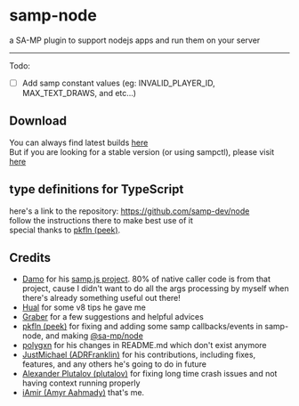 # samp-node
a SA-MP plugin to support nodejs apps and run them on your server

---------

Todo: 
- [ ] Add samp constant values (eg: INVALID_PLAYER_ID, MAX_TEXT_DRAWS, and etc...)


## Download
You can always find latest builds [here](https://github.com/AmyrAhmady/samp-node/actions?query=workflow%3A%22Build+CI%22)\
But if you are looking for a stable version (or using sampctl), please visit [here](https://github.com/AmyrAhmady/samp-node/wiki/Installation)


## type definitions for TypeScript
here's a link to the repository: https://github.com/samp-dev/node \
follow the instructions there to make best use of it\
special thanks to [pkfln (peek)](https://github.com/pkfln).


## Credits
- [Damo](https://github.com/damopewpew) for his [samp.js project](https://github.com/damopewpew/samp.js). 80% of native caller code is from that project, cause I didn't want to do all the args processing by myself when there's already something useful out there!
- [Hual](https://github.com/Hual/) for some v8 tips he gave me
- [Graber](https://github.com/AGraber) for a few suggestions and helpful advices
- [pkfln (peek)](https://github.com/pkfln) for fixing and adding some samp callbacks/events in samp-node, and making [@sa-mp/node](https://github.com/samp-dev/node)
- [polygxn](https://github.com/polygxn) for his changes in README.md which don't exist anymore
- [JustMichael (ADRFranklin)](https://github.com/ADRFranklin) for his contributions, including fixes, features, and any others he's going to do in future
- [Alexander Plutalov (plutalov)](https://github.com/plutalov) for fixing long time crash issues and not having context running properly
- [iAmir (Amyr Aahmady)](https://github.com/AmyrAhmady) that's me.
